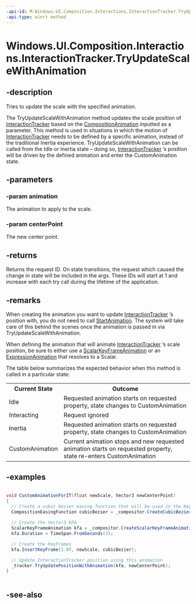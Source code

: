 ```yaml
---
-api-id: M:Windows.UI.Composition.Interactions.InteractionTracker.TryUpdateScaleWithAnimation(Windows.UI.Composition.CompositionAnimation,Windows.Foundation.Numerics.Vector3)
-api-type: winrt method
---
```


<!-- Method syntax
public int TryUpdateScaleWithAnimation(Windows.UI.Composition.CompositionAnimation animation, Windows.Foundation.Numerics.Vector3 centerPoint)
-->

# Windows.UI.Composition.Interactions.InteractionTracker.TryUpdateScaleWithAnimation

## -description
Tries to update the scale with the specified animation.

The TryUpdateScaleWithAnimation method updates the scale position of [InteractionTracker](interactiontracker.md) based on the [CompositionAnimation](../windows.ui.composition/compositionanimation.md) inputted as a parameter. This method is used in situations in which the motion of [InteractionTracker](interactiontracker.md) needs to be defined by a specific animation, instead of the traditional Inertia experience. TryUpdateScaleWithAnimation can be called from the Idle or Inertia state – doing so, [InteractionTracker](interactiontracker.md) ’s position will be driven by the defined animation and enter the CustomAnimation state.



## -parameters
### -param animation
The animation to apply to the scale.

### -param centerPoint
The new center point.

## -returns
Returns the request ID. On state transitions, the request which caused the change in state will be included in the args. These IDs will start at 1 and increase with each try call during the lifetime of the application.

## -remarks
When creating the animation you want to update [InteractionTracker](interactiontracker.md) ’s position with, you do not need to call [StartAnimation](../windows.ui.composition/compositionobject_startanimation_709050842.md). The system will take care of this behind the scenes once the animation is passed in via TryUpdateScaleWithAnimation.

When defining the animation that will animate [InteractionTracker](interactiontracker.md) ’s scale position, be sure to either use a [ScalarKeyFrameAnimation](../windows.ui.composition/scalarkeyframeanimation.md) or an [ExpressionAnimation](../windows.ui.composition/expressionanimation.md) that resolves to a Scalar.

The table below summarizes the expected behavior when this method is called in a particular state:

<table>
   <tr><th>Current State</th><th>Outcome</th></tr>
   <tr><td>Idle</td><td>Requested animation starts on requested property, state changes to CustomAnimation</td></tr>
   <tr><td>Interacting</td><td>Request ignored</td></tr>
   <tr><td>Inertia</td><td>Requested animation starts on requested property, state changes to CustomAnimation</td></tr>
   <tr><td>CustomAnimation</td><td>Current animation stops and new requested animation starts on requested property, state re-enters CustomAnimation</td></tr>
</table>

## -examples
```csharp

void CustomAnimationForIT(float newScale, Vector3 newCenterPoint)
{
  // Create a cubic bezier easing function that will be used in the KeyFrames
  CompositionEasingFunction cubicBezier = _compositor.CreateCubicBezierEasingFunction(new Vector2(.17f, .67f), new Vector2(1f, 1f);
            
  // Create the Vector3 KFA
  ScalarKeyFrameAnimation kfa = _compositor.CreateScalarKeyFrameAnimation();
  kfa.Duration = TimeSpan.FromSeconds(3);

  // Create the KeyFrames
  kfa.InsertKeyFrame(1.0f, newScale, cubicBezier);

  // Update InteractionTracker position using this animation
  _tracker.TryUpdatePositionWithAnimation(kfa, newCenterPoint);
}
         
```



## -see-also
